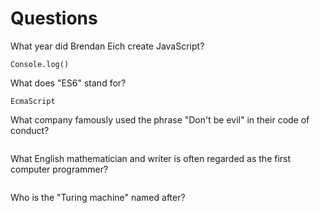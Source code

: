 # Questions

What year did Brendan Eich create JavaScript?

```
Console.log()
```

What does "ES6" stand for?

```
EcmaScript
```

What company famously used the phrase "Don't be evil" in their code of conduct?

```

```

What English mathematician and writer is often regarded as the first computer programmer?

```

```

Who is the "Turing machine" named after?

```

```
